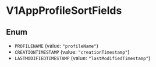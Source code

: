 # V1AppProfileSortFields

## Enum

* `PROFILENAME` (value: `"profileName"`)
* `CREATIONTIMESTAMP` (value: `"creationTimestamp"`)
* `LASTMODIFIEDTIMESTAMP` (value: `"lastModifiedTimestamp"`)
